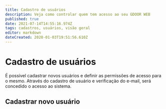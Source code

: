 ```yaml
---
title: Cadastro de usuários
description: Veja como controlar quem tem acesso ao seu GDOOR WEB
published: true
date: 2021-07-14T14:55:16.974Z
tags: cadastros, usuários, visão geral
editor: markdown
dateCreated: 2020-01-03T19:51:56.610Z
---
```


# Cadastro de usuários

É possível cadastrar novos usuários e definir as permissões de acesso para o mesmo.
Através do cadastro de usuário e verificação do e-mail, será concedido o acesso ao sistema.

## Cadastrar novo usuário

